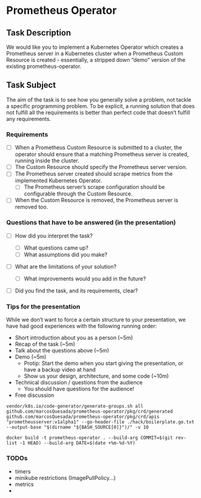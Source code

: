 # Prometheus Operator

## Task Description
We would like you to implement a Kubernetes Operator which creates a Prometheus server in a Kubernetes cluster when a Prometheus Custom Resource is created - essentially, a stripped down “demo” version of the existing prometheus-operator.

## Task Subject
The aim of the task is to see how you generally solve a problem, not tackle a specific programming problem.
To be explicit, a running solution that does not fulfill all the requirements is better than perfect code that doesn’t fulfill any requirements.

### Requirements
- [ ] When a Prometheus Custom Resource is submitted to a cluster, the operator should ensure that a matching Prometheus server is created, running inside the cluster.
- [ ] The Custom Resource should specify the Prometheus server version.
- [ ] The Prometheus server created should scrape metrics from the implemented Kubernetes Operator.
  - [ ] The Prometheus server’s scrape configuration should be configurable through the Custom Resource.
- [ ] When the Custom Resource is removed, the Prometheus server is removed too.

### Questions that have to be answered (in the presentation)
- [ ] How did you interpret the task? 
  - [ ] What questions came up?
  - [ ] What assumptions did you make?
- [ ] What are the limitations of your solution?
  - [ ] What improvements would you add in the future?
- [ ] Did you find the task, and its requirements, clear?


### Tips for the presentation
While we don’t want to force a certain structure to your presentation, we have had good experiences with the following running order:
- Short introduction about you as a person (~5m)
- Recap of the task (~5m)
- Talk about the questions above (~5m)
- Demo (~5m)
  - Protip: Start the demo when you start giving the presentation, or have a backup video at hand
  - Show us your design, architecture, and some code (~10m)
- Technical discussion / questions from the audience
  - You should have questions for the audience!
- Free discussion


```
vendor/k8s.io/code-generator/generate-groups.sh all github.com/marcosQuesada/prometheus-operator/pkg/crd/generated github.com/marcosQuesada/prometheus-operator/pkg/crd/apis "prometheusserver:v1alpha1" --go-header-file ./hack/boilerplate.go.txt --output-base "$(dirname "${BASH_SOURCE[0]}")/" -v 10 
```

```
docker build -t prometheus-operator . --build-arg COMMIT=$(git rev-list -1 HEAD) --build-arg DATE=$(date +%m-%d-%Y)

```

### TODOs
- timers
- minikube restrictions (ImagePullPolicy...)
- metrics
- 